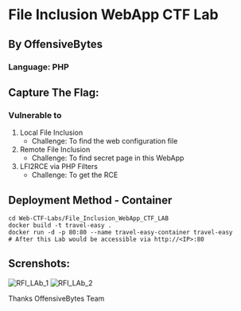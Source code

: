 # File Inclusion WebApp CTF Lab
## By OffensiveBytes
### Language: PHP

## Capture The Flag:
### Vulnerable to

1. Local File Inclusion
    - Challenge: To find the web configuration file
3. Remote File Inclusion
    - Challenge: To find secret page in this WebApp
4. LFI2RCE via PHP Filters
    - Challenge: To get the RCE

## Deployment Method - Container
```
cd Web-CTF-Labs/File_Inclusion_WebApp_CTF_LAB
docker build -t travel-easy .
docker run -d -p 80:80 --name travel-easy-container travel-easy
# After this Lab would be accessible via http://<IP>:80 
```
## Screnshots:
![RFI_LAb_1](https://github.com/user-attachments/assets/7f58f2bf-fb0d-4917-b09d-a7d738b5d98a)
![RFI_LAb_2](https://github.com/user-attachments/assets/424fa029-e09c-4e45-9392-3cd5b05e9901)

Thanks
OffensiveBytes Team
